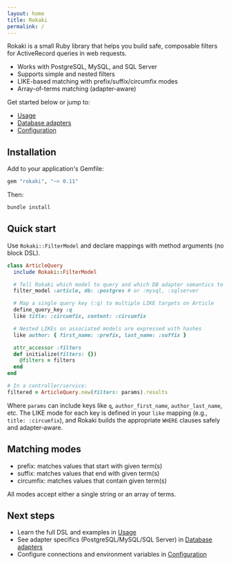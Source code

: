 ```yaml
---
layout: home
title: Rokaki
permalink: /
---
```


Rokaki is a small Ruby library that helps you build safe, composable filters for ActiveRecord queries in web requests.

- Works with PostgreSQL, MySQL, and SQL Server
- Supports simple and nested filters
- LIKE-based matching with prefix/suffix/circumfix modes
- Array-of-terms matching (adapter-aware)

Get started below or jump to:
- [Usage](./usage)
- [Database adapters](./adapters)
- [Configuration](./configuration)

## Installation

Add to your application's Gemfile:

```ruby
gem "rokaki", "~> 0.11"
```

Then:

```bash
bundle install
```

## Quick start

Use `Rokaki::FilterModel` and declare mappings with method arguments (no block DSL).

```ruby
class ArticleQuery
  include Rokaki::FilterModel

  # Tell Rokaki which model to query and which DB adapter semantics to use
  filter_model :article, db: :postgres # or :mysql, :sqlserver

  # Map a single query key (:q) to multiple LIKE targets on Article
  define_query_key :q
  like title: :circumfix, content: :circumfix

  # Nested LIKEs on associated models are expressed with hashes
  like author: { first_name: :prefix, last_name: :suffix }

  attr_accessor :filters
  def initialize(filters: {})
    @filters = filters
  end
end

# In a controller/service:
filtered = ArticleQuery.new(filters: params).results
```

Where `params` can include keys like `q`, `author_first_name`, `author_last_name`, etc. The LIKE mode for each key is defined in your `like` mapping (e.g., `title: :circumfix`), and Rokaki builds the appropriate `WHERE` clauses safely and adapter‑aware.

## Matching modes

- prefix: matches values that start with given term(s)
- suffix: matches values that end with given term(s)
- circumfix: matches values that contain given term(s)

All modes accept either a single string or an array of terms.

## Next steps

- Learn the full DSL and examples in [Usage](./usage)
- See adapter specifics (PostgreSQL/MySQL/SQL Server) in [Database adapters](./adapters)
- Configure connections and environment variables in [Configuration](./configuration)
